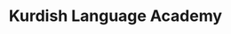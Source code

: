 ---
title: "Kurdish Language Academy"
description: "The official body responsible for Kurdish language standardization and terminology development. KLA coordinates with researchers worldwide to establish consistent terminology across scientific, technical, and academic domains in Kurdish."
website: "https://kurdishlanguageacademy.org"
location: "Sulaymaniyah, Kurdistan Region"
established: "1992"
type: "Language Academy"
focus: ["Language Standardization", "Terminology Development", "Academic Coordination", "Policy Development"]
paperIds: ["paper-9"]
projectIds: ["terminology-standardization", "dictionary"]
memberIds: ["ahmad-kurdish", "karim-mohammad", "mohammad-ali", "zainab-hussein"]
datasetIds: ["dataset-4", "dataset-5"]
draft: false
--- 